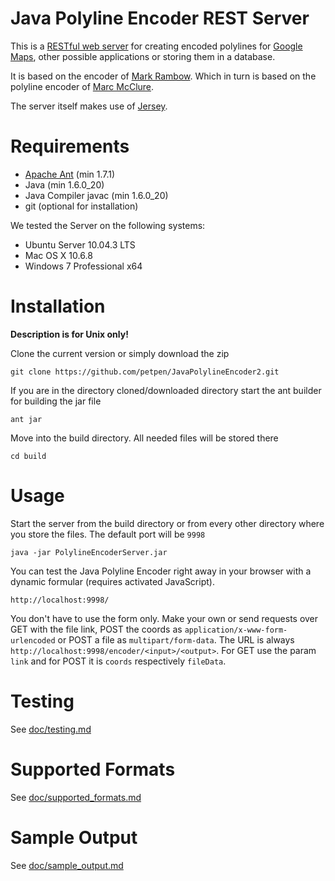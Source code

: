 Java Polyline Encoder REST Server
===

This is a [RESTful web server](http://en.wikipedia.org/wiki/Representational_state_transfer#RESTful_web_services)
 for creating encoded polylines for [Google Maps](http://maps.google.com), other possible applications or storing them in a database.

It is based on the encoder of [Mark Rambow](https://github.com/markrambow/JavaPolylineEncoder).
Which in turn is based on the polyline encoder of [Marc McClure](http://facstaff.unca.edu/mcmcclur/GoogleMaps/EncodePolyline/).

The server itself makes use of [Jersey](http://jersey.java.net/).

Requirements
===

- [Apache Ant](http://ant.apache.org/) (min 1.7.1)
- Java (min 1.6.0_20) 
- Java Compiler javac (min 1.6.0_20)
- git (optional for installation)

We tested the Server on the following systems:

- Ubuntu Server 10.04.3 LTS
- Mac OS X 10.6.8
- Windows 7 Professional x64

Installation
===

**Description is for Unix only!**

Clone the current version or simply download the zip

    git clone https://github.com/petpen/JavaPolylineEncoder2.git

If you are in the directory cloned/downloaded directory start the ant builder for building the jar file

    ant jar

Move into the build directory. All needed files will be stored there

    cd build


Usage
===

Start the server from the build directory or from every other directory where you store the files.
The default port will be `9998`

    java -jar PolylineEncoderServer.jar

You can test the Java Polyline Encoder right away in your browser with a dynamic formular (requires activated JavaScript).

    http://localhost:9998/
		
You don't have to use the form only. Make your own or send requests over GET with the file link, POST the coords as `application/x-www-form-urlencoded` or POST a file as `multipart/form-data`.
The URL is always `http://localhost:9998/encoder/<input>/<output>`. For GET use the param `link` and for POST it is `coords` respectively `fileData`.

Testing
===

See [doc/testing.md](https://github.com/petpen/JavaPolylineEncoder2/blob/master/doc/testing.md)

Supported Formats
===

See [doc/supported_formats.md](https://github.com/petpen/JavaPolylineEncoder2/blob/master/doc/supported_formats.md)

Sample Output
===

See [doc/sample_output.md](https://github.com/petpen/JavaPolylineEncoder2/blob/master/doc/sample_output.md)